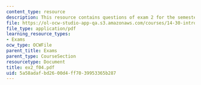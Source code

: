 ```yaml
---
content_type: resource
description: This resource contains questions of exam 2 for the semester, fall 2004.
file: https://ol-ocw-studio-app-qa.s3.amazonaws.com/courses/14-30-introduction-to-statistical-method-in-economics-spring-2006/5a58adafbd2600d4ff7039953365b287_ex2_f04.pdf
file_type: application/pdf
learning_resource_types:
- Exams
ocw_type: OCWFile
parent_title: Exams
parent_type: CourseSection
resourcetype: Document
title: ex2_f04.pdf
uid: 5a58adaf-bd26-00d4-ff70-39953365b287
---
```

